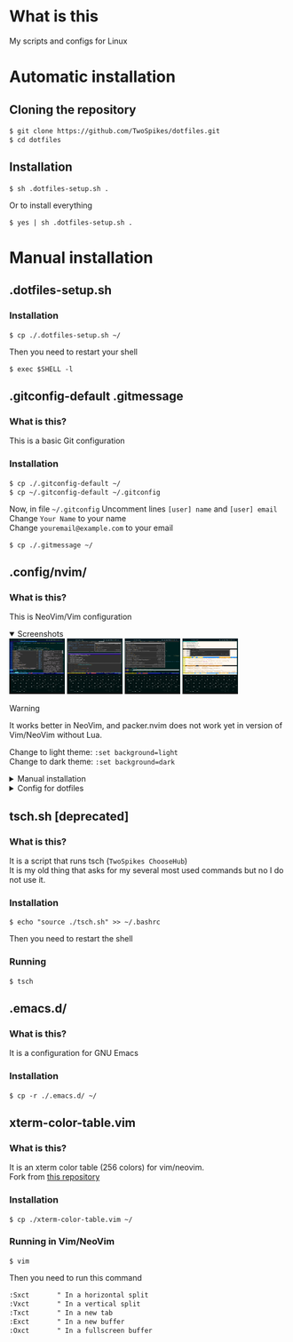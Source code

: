 # What is this

My scripts and configs for Linux

# Automatic installation

## Cloning the repository

```console
$ git clone https://github.com/TwoSpikes/dotfiles.git
$ cd dotfiles
```

## Installation

```console
$ sh .dotfiles-setup.sh .
```

Or to install everything

```console
$ yes | sh .dotfiles-setup.sh .
```

# Manual installation

## .dotfiles-setup.sh

### Installation

```console
$ cp ./.dotfiles-setup.sh ~/
```

Then you need to restart your shell

```console
$ exec $SHELL -l
```

## .gitconfig-default .gitmessage

### What is this?

This is a basic Git configuration

### Installation

```console
$ cp ./.gitconfig-default ~/
$ cp ~/.gitconfig-default ~/.gitconfig
```
Now, in file `~/.gitconfig`
Uncomment lines `[user] name` and `[user] email`\
Change `Your Name` to your name\
Change `youremail@example.com` to your email

```console
$ cp ./.gitmessage ~/
```

## .config/nvim/

### What is this?

This is NeoVim/Vim configuration

<details open><summary>
Screenshots
</summary>

<img src=.github/images/a4.jpg width=100px height=100px>
<img src=.github/images/Screenshot_2024-05-21-22-05-31-89_84d3000e3f4017145260f7618db1d683.jpg width=100px height=100px>
<img src=.github/images/a2.jpg width=100px height=100px>
<img src=.github/images/a1.jpg width=100px height=100px>

</details>

> [!Warning]
> It works better in NeoVim, and packer.nvim does not work yet in version of Vim/NeoVim without Lua.

Change to light theme: `:set background=light` \
Change to dark theme: `:set background=dark`

<details><summary>
Manual installation
</summary>

### Installation

```console
$ cp -r ./.config/nvim/ ~/.config/
```

### Extra step for Vim

```console
$ echo "so ~/.config/nvim/init.vim" >> ~/.vimrc
```

</details>

<details><summary>
Config for dotfiles
</summary>

#### Where is it?

```console
$ mkdir -p ~/.config/dotfiles/vim/
$ vim ~/.config/dotfiles/vim/config.json
```

If you want to change default dotfiles config path:
```console
$ DOTFILES_VIM_CONFIG_PATH=your_path nvim
```

#### Default config

> [!Note]
> Fields starting with `_comment` are comments

```json
{
"_comment_01":"Transparent background",
"_comment_02":"Values:",
"_comment_03":"    always - In dark and light theme",
"_comment_04":"    dark   - In dark theme",
"_comment_05":"    light  - In light theme",
"_comment_06":"    never  - Non-transparent",
	"use_transparent_bg": "dark",

"_comment_07":"Prevent setting up LSP if false",
"_comment_08":"Useful if it does not work",
	"setup_lsp": false,

"_comment_09":"light - light background",
"_comment_10":"dark  - dark background",
	"background": "dark",

"_comment_11":"Use italic style for text",
"_comment_12":"Useful for terminals with bugged italic font (like Termux)",
	"use_italic_style": false,

"_comment_13":"Enables or disables cursor column",
	"cursorcolumn": true,

"_comment_14":"Open quickui menu on start",
	"open_menu_on_start": false,

"_comment_15":"Change quickui_border_style",
"_comment_16":"1 - Dashed, non-Unicode",
"_comment_17":"2 - Solid",
"_comment_18":"3 - Double outer border",
	"quickui_border_style": "3",

"_comment_19":"Change quickui colorscheme",
"_comment_20":"Aviable: borland, gruvbox, solarized, papercol dark, papercol light",
"_comment_21":"See them at https://github.com/skywind3000/vim-quickui/blob/master/MANUAL.md",
	"quickui_color_scheme": "papercol dark",

"_comment_end":"Ending field to not put comma every time"
}
```

</details>

## tsch.sh [deprecated]

### What is this?

It is a script that runs tsch (`TwoSpikes ChooseHub`)\
It is my old thing that asks for my several most used commands but no I do not use it.

### Installation

```console
$ echo "source ./tsch.sh" >> ~/.bashrc
```

Then you need to restart the shell

### Running
```console
$ tsch
```

## .emacs.d/

### What is this?

It is a configuration for GNU Emacs

### Installation

```console
$ cp -r ./.emacs.d/ ~/
```

## xterm-color-table.vim

### What is this?

It is an xterm color table (256 colors) for vim/neovim.\
Fork from [this repository](https://github.com/guns/xterm-color-table.vim)

### Installation

```console
$ cp ./xterm-color-table.vim ~/
```

### Running in Vim/NeoVim

```console
$ vim
```

Then you need to run this command

```vim
:Sxct       " In a horizontal split
:Vxct       " In a vertical split
:Txct       " In a new tab
:Exct       " In a new buffer
:Oxct       " In a fullscreen buffer
```
